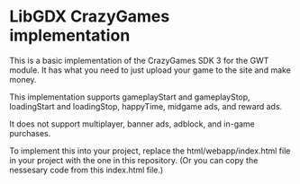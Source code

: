 # LibGDX CrazyGames implementation

This is a basic implementation of the CrazyGames SDK 3 for the GWT module. It has what you need to just upload your game to the site and make money.

This implementation supports gameplayStart and gameplayStop, loadingStart and loadingStop, happyTime, midgame ads, and reward ads.

It does not support multiplayer, banner ads, adblock, and in-game purchases.

To implement this into your project, replace the html/webapp/index.html file in your project with the one in this repository. (Or you can copy the nessesary code from this index.html file.)
